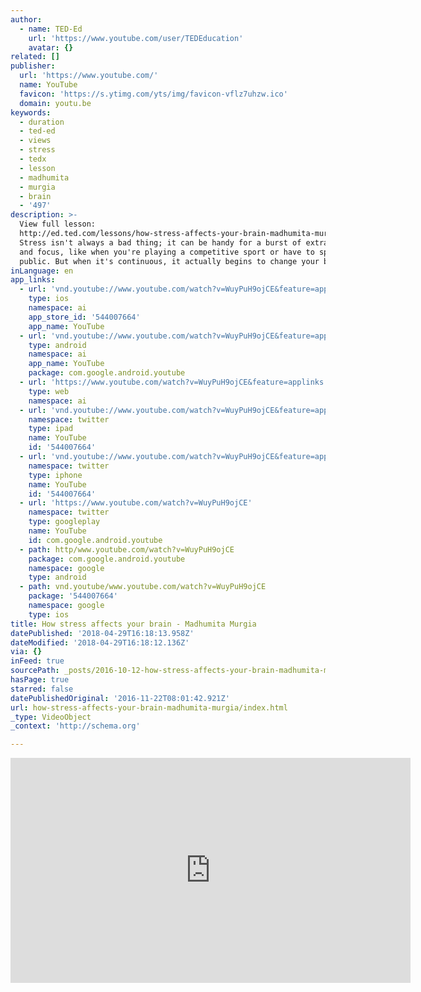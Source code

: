 ```yaml
---
author:
  - name: TED-Ed
    url: 'https://www.youtube.com/user/TEDEducation'
    avatar: {}
related: []
publisher:
  url: 'https://www.youtube.com/'
  name: YouTube
  favicon: 'https://s.ytimg.com/yts/img/favicon-vflz7uhzw.ico'
  domain: youtu.be
keywords:
  - duration
  - ted-ed
  - views
  - stress
  - tedx
  - lesson
  - madhumita
  - murgia
  - brain
  - '497'
description: >-
  View full lesson:
  http://ed.ted.com/lessons/how-stress-affects-your-brain-madhumita-murgia
  Stress isn't always a bad thing; it can be handy for a burst of extra energy
  and focus, like when you're playing a competitive sport or have to speak in
  public. But when it's continuous, it actually begins to change your brain.
inLanguage: en
app_links:
  - url: 'vnd.youtube://www.youtube.com/watch?v=WuyPuH9ojCE&feature=applinks'
    type: ios
    namespace: ai
    app_store_id: '544007664'
    app_name: YouTube
  - url: 'vnd.youtube://www.youtube.com/watch?v=WuyPuH9ojCE&feature=applinks'
    type: android
    namespace: ai
    app_name: YouTube
    package: com.google.android.youtube
  - url: 'https://www.youtube.com/watch?v=WuyPuH9ojCE&feature=applinks'
    type: web
    namespace: ai
  - url: 'vnd.youtube://www.youtube.com/watch?v=WuyPuH9ojCE&feature=applinks'
    namespace: twitter
    type: ipad
    name: YouTube
    id: '544007664'
  - url: 'vnd.youtube://www.youtube.com/watch?v=WuyPuH9ojCE&feature=applinks'
    namespace: twitter
    type: iphone
    name: YouTube
    id: '544007664'
  - url: 'https://www.youtube.com/watch?v=WuyPuH9ojCE'
    namespace: twitter
    type: googleplay
    name: YouTube
    id: com.google.android.youtube
  - path: http/www.youtube.com/watch?v=WuyPuH9ojCE
    package: com.google.android.youtube
    namespace: google
    type: android
  - path: vnd.youtube/www.youtube.com/watch?v=WuyPuH9ojCE
    package: '544007664'
    namespace: google
    type: ios
title: How stress affects your brain - Madhumita Murgia
datePublished: '2018-04-29T16:18:13.958Z'
dateModified: '2018-04-29T16:18:12.136Z'
via: {}
inFeed: true
sourcePath: _posts/2016-10-12-how-stress-affects-your-brain-madhumita-murgia.md
hasPage: true
starred: false
datePublishedOriginal: '2016-11-22T08:01:42.921Z'
url: how-stress-affects-your-brain-madhumita-murgia/index.html
_type: VideoObject
_context: 'http://schema.org'

---
```

<iframe src="https://cdn.embedly.com/widgets/media.html?src=https%3A%2F%2Fwww.youtube.com%2Fembed%2FWuyPuH9ojCE%3Ffeature%3Doembed&amp;url=http%3A%2F%2Fwww.youtube.com%2Fwatch%3Fv%3DWuyPuH9ojCE&amp;image=https%3A%2F%2Fi.ytimg.com%2Fvi%2FWuyPuH9ojCE%2Fhqdefault.jpg&amp;key=b7d04c9b404c499eba89ee7072e1c4f7&amp;type=text%2Fhtml&amp;schema=youtube" width="640" height="360" scrolling="no" frameborder="0" allowfullscreen="" style=""></iframe>